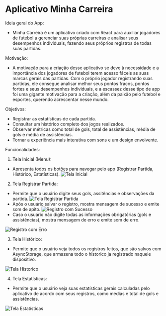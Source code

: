 # Aplicativo Minha Carreira

Ideia geral do App:
- Minha Carreira é um aplicativo criado com React para auxiliar jogadores de futebol a gerenciar suas próprias carreiras e analisar seus desempenhos individuais, fazendo seus próprios registros de todas suas partidas.

Motivação:
- A motivação para a criação desse aplicativo se deve à necessidade e a importância dos jogadores de futebol terem acesso fáceis as suas marcas gerais das partidas. Com o próprio jogador registrando suas partidas, ele consegue analisar melhor seus pontos fracos, pontos fortes e seus desempenhos individuais, e a escassez desse tipo de app foi uma gigante motivação para a criação, além da paixão pelo futebol e esportes, querendo acrescentar nesse mundo.

Objetivos:
- Registrar as estatísticas de cada partida.
- Consultar um histórico completo dos jogos realizados.
- Observar métricas como total de gols, total de assistências, média de gols e média de assistências.
- Tornar a experiência mais interativa com sons e um design envolvente.

Funcionalidades:
1. Tela Inicial (Menu):
- Apresenta todos os botões para navegar pelo app (Registrar Partida, Histórico, Estatísticas).
![Tela Inicial](https://github.com/unifjgarcia/Projeto_AplicativoReact/raw/main/imagens/Menu.jpg)

2. Tela Registrar Partida:
- Permite que o usuário digite seus gols, assitências e observações da partida.
![Tela Registrar Partida](https://github.com/unifjgarcia/Projeto_AplicativoReact/raw/main/imagens/Registro.jpg)
- Após o usuário salvar o registro, mostra mensagem de sucesso e emite som de apito.
![Registro com Sucesso](https://github.com/unifjgarcia/Projeto_AplicativoReact/raw/main/imagens/Sucesso.jpg)
- Caso o usuário não digite todas as informações obrigatórias (gols e assistências), mostra mensagem de erro e emite som de erro.

![Registro com Erro](https://github.com/unifjgarcia/Projeto_AplicativoReact/raw/main/imagens/Erro.jpg)


3. Tela Histórico:
- Permite que o usuário veja todos os registros feitos, que são salvos com AsyncStorage, que armazena todo o historico ja registrado naquele dispositivo.

![Tela Historico](https://github.com/unifjgarcia/Projeto_AplicativoReact/raw/main/imagens/Historico.jpg)

4. Tela Estatísticas:
- Permite que o usuário veja suas estatísticas gerais calculadas pelo aplicativo de acordo com seus registros, como médias e total de gols e assistências.

![Tela Estatísticas](https://github.com/unifjgarcia/Projeto_AplicativoReact/raw/main/imagens/Estatistica.jpg)

